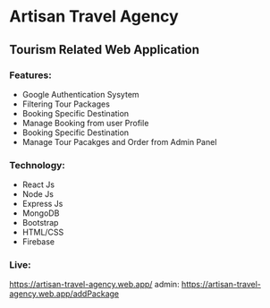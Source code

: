 # Artisan Travel Agency



## Tourism Related Web Application



### Features:

 - Google Authentication Sysytem
 - Filtering Tour Packages 
 - Booking Specific Destination 
 - Manage Booking from user Profile
 - Booking Specific Destination
 - Manage Tour Pacakges and Order from Admin Panel 

### Technology:

 - React Js
 - Node Js
 - Express Js
 - MongoDB
 - Bootstrap 
 - HTML/CSS 
 - Firebase 

### Live:
  https://artisan-travel-agency.web.app/
  admin: https://artisan-travel-agency.web.app/addPackage



